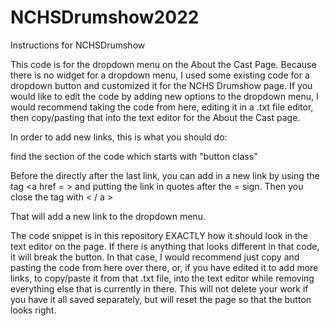 # NCHSDrumshow2022
Instructions for NCHSDrumshow

This code is for the dropdown menu on the About the Cast Page. Because there is no widget for a dropdown menu, I used some existing code for a dropdown button and customized it for the NCHS Drumshow page. If you would like to edit the code by adding new options to the dropdown menu, I would recommend taking the code from here, editing it in a .txt file editor, then copy/pasting that into the text editor for the About the Cast page. 

In order to add new links, this is what you should do: 

find the section of the code which starts with "button class" 

Before the </div> directly after the last link, you can add in a new link by using the tag <a href = > and putting the link in quotes after the = sign. Then you close the tag with < / a > 

That will add a new link to the dropdown menu. 

The code snippet is in this repository EXACTLY how it should look in the text editor on the page. If there is anything that looks different in that code, it will break the button. In that case, I would recommend just copy and pasting the code from here over there, or, if you have edited it to add more links, to copy/paste it from that .txt file, into the text editor while removing everything else that is currently in there. This will not delete your work if you have it all saved separately, but will reset the page so that the button looks right. 
